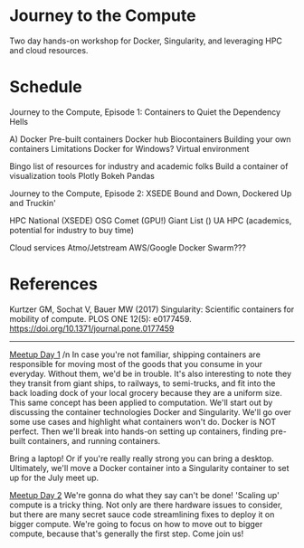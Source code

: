 # Journey to the Compute
Two day hands-on workshop for Docker, Singularity, and leveraging HPC and cloud resources.


# Schedule
Journey to the Compute, Episode 1: Containers to Quiet the Dependency Hells

A) Docker
Pre-built containers
	Docker hub
	Biocontainers
Building your own containers
Limitations
Docker for Windows?
	Virtual environment


Bingo list of resources for industry and academic folks
Build a container of visualization tools
	Plotly
	Bokeh
	Pandas


Journey to the Compute, Episode 2: XSEDE Bound and Down, Dockered Up and Truckin'

HPC
	National (XSEDE)
OSG
		Comet (GPU!)
		Giant List ()
UA HPC (academics, potential for industry to buy time)
	

Cloud services
	Atmo/Jetstream
	AWS/Google
Docker Swarm???

# References
Kurtzer GM, Sochat V, Bauer MW (2017) Singularity: Scientific containers for mobility of compute. PLOS ONE 12(5): e0177459. https://doi.org/10.1371/journal.pone.0177459

----
[Meetup Day 1](https://www.meetup.com/Tucson-Data-Science-Meetup/events/239386940/) /n
In case you're not familiar, shipping containers are responsible for moving most of the goods that you consume in your everyday. Without them, we'd be in trouble. It's also interesting to note they they transit from giant ships, to railways, to semi-trucks, and fit into the back loading dock of your local grocery because they are a uniform size. This same concept has been applied to computation. We'll start out by discussing the container technologies Docker and Singularity. We'll go over some use cases and highlight what containers won't do. Docker is NOT perfect. Then we'll break into hands-on setting up containers, finding pre-built containers, and running containers. 

Bring a laptop! Or if you're really really strong you can bring a desktop. Ultimately, we'll move a Docker container into a Singularity container to set up for the July meet up.

[Meetup Day 2](https://www.meetup.com/Tucson-Data-Science-Meetup/events/239386968/)
We're gonna do what they say can't be done! 'Scaling up' compute is a tricky thing. Not only are there hardware issues to consider, but there are many secret sauce code streamlining fixes to deploy it on bigger compute. We're going to focus on how to move out to bigger compute, because that's generally the first step. Come join us! 
